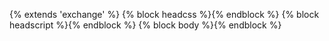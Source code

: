 {% extends 'exchange' %}
{% block headcss %}{% endblock %}
{% block headscript %}{% endblock %}
{% block body %}{% endblock %}
